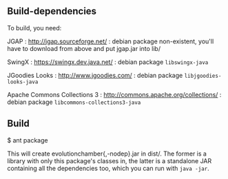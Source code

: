 ## Build-dependencies

To build, you need:

JGAP
:	http://jgap.sourceforge.net/
:	debian package non-existent, you'll have to download from above and put
	jgap.jar into lib/

SwingX
:	https://swingx.dev.java.net/
:	debian package `libswingx-java`

JGoodies Looks
:	http://www.jgoodies.com/
:	debian package `libjgoodies-looks-java`

Apache Commons Collections 3
:	http://commons.apache.org/collections/
:	debian package `libcommons-collections3-java`

## Build

$ ant package

This will create evolutionchamber{,-nodep}.jar in dist/. The former is a 
library with only this package's classes in, the latter is a standalone JAR
containing all the dependencies too, which you can run with `java -jar`.
